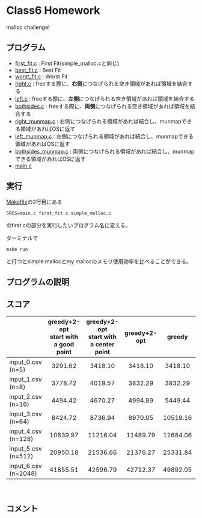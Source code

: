 # Class6 Homework
malloc challenge!

## プログラム
- [first_fit.c](https://github.com/koomin-1122/STEP/blob/main/class6/first_fit.c) : First Fit(simple_malloc.cと同じ)
- [best_fit.c](https://github.com/koomin-1122/STEP/blob/main/class6/best_fit.c) : Best Fit
- [worst_fit.c](https://github.com/koomin-1122/STEP/blob/main/class6/worst_fit.c) : Worst Fit
- [right.c](https://github.com/koomin-1122/STEP/blob/main/class6/right.c) : freeする際に、**右側**につなげられる空き領域があれば領域を結合する
- [left.c](https://github.com/koomin-1122/STEP/blob/main/class6/left.c) : freeする際に、**左側**につなげられる空き領域があれば領域を結合する
- [bothsides.c](https://github.com/koomin-1122/STEP/blob/main/class6/bothsides.c) : freeする際に、**両側**につなげられる空き領域があれば領域を結合する
- [right_munmap.c](https://github.com/koomin-1122/STEP/blob/main/class6/right_munmap.c) : 右側につなげられる領域があれば結合し、munmapできる領域があればOSに返す
- [left_munmap.c](https://github.com/koomin-1122/STEP/blob/main/class6/left_munmap.c) : 左側につなげられる領域があれば結合し、munmapできる領域があればOSに返す
- [bothsides_munmap.c](https://github.com/koomin-1122/STEP/blob/main/class6/bothsides_munmap.c) : 両側につなげられる領域があれば結合し、munmapできる領域があればOSに返す
- [main.c](https://github.com/koomin-1122/STEP/blob/main/class6/main.c) 


## 実行
[Makefile](https://github.com/koomin-1122/STEP/blob/main/class6/Makefile)の2行目にある
```
SRCS=main.c first_fit.c simple_malloc.c
```
のfirst.cの部分を実行したいプログラム名に変える。<br>

ターミナルで
```
make run
```
と打つとsimple mallocとmy mallocのメモリ使用効率を比べることができる。
<br>


## プログラムの説明

## スコア
|        |greedy+2-opt <br>start with a good point|greedy+2-opt<br>start with a center point| greedy+2-opt | greedy | Simulated Annealing | 
| ---------------     | :-------------------------------------------: | :-------------------------------------------:| :-----------------: | :----: | :-----------------: | 
| input_0.csv (n=5)   |3291.62|3418.10|3418.10              |3418.10 |3291.62              | 
| input_1.csv (n=8)   |3778.72|4019.57|3832.29              |3832.29 |3778.72              | 
| input_2.csv (n=16)  |4494.42|4670.27|4994.89              |5449.44 |4494.42              | 
| input_3.csv (n=64)  |8424.72|8736.94|8970.05              |10519.16|8150.91              | 
| input_4.csv (n=128) |10839.97|11216.04|11489.79             |12684.06|10675.29             | 
| input_5.csv (n=512) |20950.18|21536.66| 21376.27            |25331.84|21119.55             | 
| input_6.csv (n=2048)|41855.51|42596.79| 42712.37            |49892.05|44393.89             | 
<br>

## コメント
